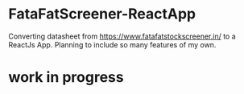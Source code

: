 # FataFatScreener-ReactApp

Converting datasheet from https://www.fatafatstockscreener.in/ to a ReactJs App.
Planning to include so many features of my own.


# work in progress
